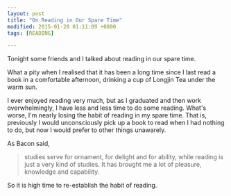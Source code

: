 ```yaml
---
layout: post
title: "On Reading in Our Spare Time"
modified: 2015-01-28 01:11:09 +0800
tags: [READING]

---
```


Tonight some friends and I talked about reading in our spare time. 

What a pity when I realised that it has been a long time since I last read a book in a comfortable afternoon, drinking a cup of Longjin Tea under the warm sun.

I ever enjoyed reading very much, but as I graduated and then work overwhelmingly, I have less and less time to do some reading. What's worse, I'm nearly losing the habit of reading in my spare time. That is, previously I would unconsciously pick up a book to read when I had nothing to do, but now I would prefer to other things unawarely.  

As Bacon said,

> studies serve for ornament, for delight and for ability, while reading is just a very kind of studies. It has brought me a lot of pleasure, knowledge and capability. 

So it is high time to re-establish the habit of reading.
